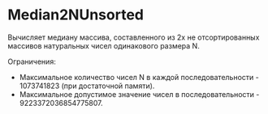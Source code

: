# Median2NUnsorted

Вычисляет медиану массива, составленного из 2х не отсортированных массивов натуральных чисел одинакового размера N. 

Ограничения: 
+ Максимальное количество чисел N в каждой последовательности - 1073741823 (при достаточной памяти).
+ Максимальное допустимое значение чисел в последовательности - 9223372036854775807.

